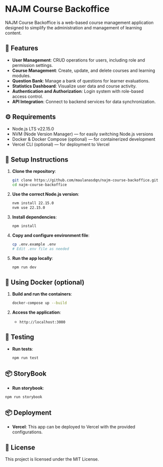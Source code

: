 # NAJM Course Backoffice

NAJM Course Backoffice is a web-based course management application designed to simplify the administration and management of learning content.

## 🧰 Features

- **User Management**: CRUD operations for users, including role and permission settings.
- **Course Management**: Create, update, and delete courses and learning modules.
- **Question Bank**: Manage a bank of questions for learner evaluations.
- **Statistics Dashboard**: Visualize user data and course activity.
- **Authentication and Authorization**: Login system with role-based access control.
- **API Integration**: Connect to backend services for data synchronization.

## ⚙️ Requirements

- Node.js LTS v22.15.0
- NVM (Node Version Manager) — for easily switching Node.js versions
- Docker & Docker Compose (optional) — for containerized development
- Vercel CLI (optional) — for deployment to Vercel

## 🚀 Setup Instructions

1. **Clone the repository**:

   ```bash
   git clone https://github.com/maulanasdqn/najm-course-backoffice.git
   cd najm-course-backoffice
   ```

2. **Use the correct Node.js version**:

   ```bash
   nvm install 22.15.0
   nvm use 22.15.0
   ```

3. **Install dependencies**:

   ```bash
   npm install
   ```

4. **Copy and configure environment file**:

   ```bash
   cp .env.example .env
   # Edit .env file as needed
   ```

5. **Run the app locally**:

   ```bash
   npm run dev
   ```

## 🐳 Using Docker (optional)

1. **Build and run the containers**:

   ```bash
   docker-compose up --build
   ```

2. **Access the application**:

   - `http://localhost:3000`

## 🧪 Testing

- **Run tests**:

  ```bash
  npm run test
  ```

## 📦 StoryBook

- **Run storybook**:

```bash
npm run storybook
```

## 📦 Deployment

- **Vercel**: This app can be deployed to Vercel with the provided configurations.

## 📄 License

This project is licensed under the MIT License.
